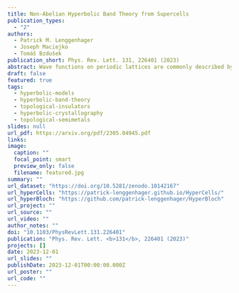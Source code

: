 ```yaml
---
title: Non-Abelian Hyperbolic Band Theory from Supercells
publication_types:
  - "2"
authors:
  - Patrick M. Lenggenhager
  - Joseph Maciejko
  - Tomáš Bzdušek
publication_short: Phys. Rev. Lett. 131, 226401 (2023)
abstract: Wave functions on periodic lattices are commonly described by Bloch band theory. Besides Abelian Bloch states labeled by a momentum vector, hyperbolic lattices support non-Abelian Bloch states that have so far eluded analytical treatments. By adapting the solid-state-physics notions of supercells and zone folding, we devise a method for the systematic construction of non-Abelian Bloch states. The method applies Abelian band theory to sequences of supercells, recursively built as symmetric aggregates of smaller cells, and enables a rapidly convergent computation of bulk spectra and eigenstates for both gapless and gapped tight-binding models. Our supercell method provides an efficient means of approximating the thermodynamic limit and marks a pivotal step toward a complete band-theoretic characterization of hyperbolic lattices.
draft: false
featured: true
tags:
  - hyperbolic-models
  - hyperbolic-band-theory
  - topological-insulators
  - hyperbolic-crystallography
  - topological-semimetals
slides: null
url_pdf: https://arxiv.org/pdf/2305.04945.pdf
links:
image:
  caption: ""
  focal_point: smart
  preview_only: false
  filename: featured.jpg
summary: ""
url_dataset: "https://doi.org/10.5281/zenodo.10142167"
url_hyperCells: "https://patrick-lenggenhager.github.io/HyperCells/"
url_hyperBloch: "https://github.com/patrick-lenggenhager/HyperBloch"
url_project: ""
url_source: ""
url_video: ""
author_notes: ""
doi: "10.1103/PhysRevLett.131.226401"
publication: "Phys. Rev. Lett. <b>131</b>, 226401 (2023)"
projects: []
date: 2023-12-01
url_slides: ""
publishDate: 2023-12-01T00:00:00.000Z
url_poster: ""
url_code: ""
---
```

